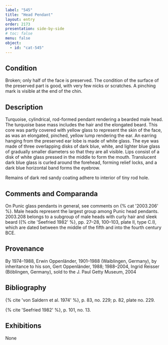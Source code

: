 ```yaml
---
label: "545"
title: "Head Pendant"
layout: entry
order: 2173
presentation: side-by-side
# toc: false
menu: false
object:
  - id: "cat-545"
---
```


## Condition

Broken; only half of the face is preserved. The condition of the surface of the preserved part is good, with very few nicks or scratches. A pinching mark is visible at the end of the chin.

## Description

Turquoise, cylindrical, rod-formed pendant rendering a bearded male head. The turquoise base mass includes the hair and the elongated beard. This core was partly covered with yellow glass to represent the skin of the face, as was an elongated, pinched, yellow lump rendering the ear. An earring hanging from the preserved ear lobe is made of white glass. The eye was made of three overlapping disks of dark blue, white, and lighter blue glass of gradually smaller diameters so that they are all visible. Lips consist of a disk of white glass pressed in the middle to form the mouth. Translucent dark blue glass is curled around the forehead, forming relief locks, and a dark blue horizontal band forms the eyebrow.

Remains of dark red sandy coating adhere to interior of tiny rod hole.

## Comments and Comparanda

On Punic glass pendants in general, see comments on {% cat '2003.206' %}. Male heads represent the largest group among Punic head pendants. 2003.208 belongs to a subgroup of male heads with curly hair and sleek beard ({% cite 'Seefried 1982' %}, pp. 27–28, 100–103, plate II, type C.I), which are dated between the middle of the fifth and into the fourth century BCE.

## Provenance

By 1974–1988, Erwin Oppenländer, 1901–1988 (Waiblingen, Germany), by inheritance to his son, Gert Oppenländer, 1988; 1988–2004, Ingrid Reisser (Böblingen, Germany), sold to the J. Paul Getty Museum, 2004

## Bibliography

{% cite 'von Saldern et al. 1974' %}, p. 83, no. 229; p. 82, plate no. 229.

{% cite 'Seefried 1982' %}, p. 101, no. 13.

## Exhibitions

None